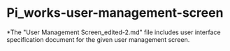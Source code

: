 # Pi_works-user-management-screen
*The "User Management Screen_edited-2.md" file includes user interface specification document for the given user management screen.
